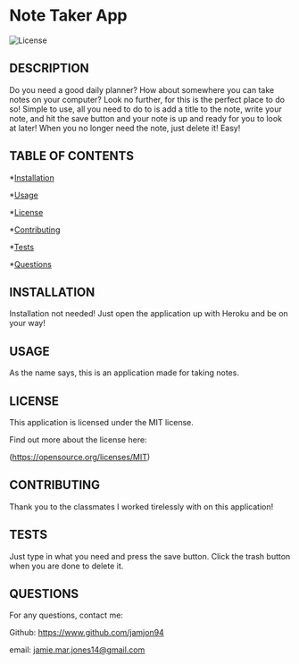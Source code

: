 # Note Taker App

![License](https://img.shields.io/badge/MIT-jamjon94-green)

## DESCRIPTION

Do you need a good daily planner? How about somewhere you can take notes on your computer? Look no further, for this is the perfect place to do so! Simple to use, all you need to do to is add a title to the note, write your note, and hit the save button and your note is up and ready for you to look at later! When you no longer need the note, just delete it! Easy!

## TABLE OF CONTENTS

\*[Installation](#Installation)

\*[Usage](#Usage)

\*[License](#License)

\*[Contributing](#Contributing)

\*[Tests](#Tests)

\*[Questions](#Questions)

## INSTALLATION

Installation not needed! Just open the application up with Heroku and be on your way!

## USAGE

As the name says, this is an application made for taking notes.

## LICENSE

This application is licensed under the MIT license.

Find out more about the license here:

(https://opensource.org/licenses/MIT)

## CONTRIBUTING

Thank you to the classmates I worked tirelessly with on this application!

## TESTS

Just type in what you need and press the save button. Click the trash button when you are done to delete it.

## QUESTIONS

For any questions, contact me:

Github: https://www.github.com/jamjon94

email: jamie.mar.jones14@gmail.com
